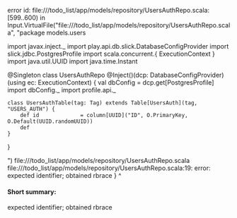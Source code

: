 error id: file://<WORKSPACE>/todo_list/app/models/repository/UsersAuthRepo.scala:[599..600) in Input.VirtualFile("file://<WORKSPACE>/todo_list/app/models/repository/UsersAuthRepo.scala", "package models.users

import javax.inject._
import play.api.db.slick.DatabaseConfigProvider
import slick.jdbc.PostgresProfile
import scala.concurrent.{ ExecutionContext }
import java.util.UUID
import java.time.Instant

@Singleton
class UsersAuthRepo @Inject()(dcp: DatabaseConfigProvider)(using ec: ExecutionContext) {
    val dbConfig = dcp.get[PostgresProfile]
    import dbConfig._
    import profile.api._

    class UsersAuthTable(tag: Tag) extends Table[UsersAuth](tag, "USERS_AUTH") {
        def id             = column[UUID]("ID", O.PrimaryKey, O.Default(UUID.randomUUID))
        def 
    }
}

")
file://<WORKSPACE>/todo_list/app/models/repository/UsersAuthRepo.scala
file://<WORKSPACE>/todo_list/app/models/repository/UsersAuthRepo.scala:19: error: expected identifier; obtained rbrace
    }
    ^
#### Short summary: 

expected identifier; obtained rbrace